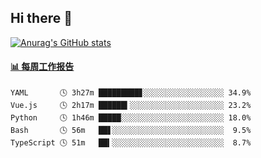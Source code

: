## Hi there 👋

[![Anurag's GitHub stats](https://github-readme-stats-orilights.vercel.app/api?username=orilights)](https://github.com/anuraghazra/github-readme-stats)

<!--
**OriLight152/OriLight152** is a ✨ _special_ ✨ repository because its `README.md` (this file) appears on your GitHub profile.

Here are some ideas to get you started:

- 🔭 I’m currently working on ...
- 🌱 I’m currently learning ...
- 👯 I’m looking to collaborate on ...
- 🤔 I’m looking for help with ...
- 💬 Ask me about ...
- 📫 How to reach me: ...
- 😄 Pronouns: ...
- ⚡ Fun fact: ...
-->

<!-- waka-box start -->
#### <a href="https://gist.github.com/92c8d5b388768c10efcba86e82b7c4fb" target="_blank">📊 每周工作报告</a>
```text
YAML       🕓 3h27m █████████▊░░░░░░░░░░░░░░░░░░ 34.9%
Vue.js     🕓 2h17m ██████▍░░░░░░░░░░░░░░░░░░░░░ 23.2%
Python     🕓 1h46m █████░░░░░░░░░░░░░░░░░░░░░░░ 18.0%
Bash       🕓 56m   ██▋░░░░░░░░░░░░░░░░░░░░░░░░░  9.5%
TypeScript 🕓 51m   ██▍░░░░░░░░░░░░░░░░░░░░░░░░░  8.7%
```
<!-- Powered by https://github.com/journey-ad/waka-box-go . -->
<!-- waka-box end -->
